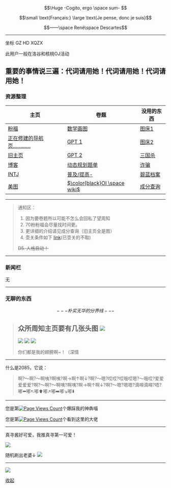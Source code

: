 $$\Huge -Cogito, ergo \space sum- $$

$$\small \text{Français:} \large \text{Je pense, donc je suis}$$

$$——\space René\space Descartes$$

---

坐标 GZ HD XQZX

此用户一般在洛谷和核桃OJ活动

重要的事情说三遍：代词请用她！代词请用她！代词请用她！
---
### 资源整理
| 主页 | 卷题 | 没用的东西 |
| ------- | ------ | ----- |
| [ 粉福 ](https://www.luogu.com.cn/blog/megumiyingdao/fenfu) | [数学画图](https://www.geogebra.org/) | [图床1](https://s2.ax1x.com/) |
| [正在修建的导航页…………](https://neko-daze.github.io/)  | [GPT 1](https://c0.xiami.one/c/5363e2c1-8d53-4568-a8e4-bd65a6b3e684) | [图床2](https://www.helloimg.com/) |
|  [旧主页](https://www.luogu.com.cn/paste/53ot6z4h)| [GPT 2](https://chat.openai-now.com/g/gpt-4-all) | [三国杀](https://www.lyciumaker.com/) |
| [博客](https://www.luogu.com.cn/blog/megumiyingdao/) | [动态规划题单](https://www.luogu.com.cn/training/211#problems) | [诈骗](https://note.ms/NeverGonnaGiveYouUp) |
| [INTJ](https://apesk.com/jungtest/result.asp?type=INTJ&Socre=56,57,62,46,44,43,51,41&nickName=neko) | [普及/提高-](https://www.luogu.com.cn/problem/list?difficulty=3&page=1) | [碧蓝档案](https://tmp.nulla.top/ba-logo/) |
| [美图](https://www.luogu.com.cn/paste/mxoh02i6) | [$\color{black}OI \space wiki$](https://oi-wiki.org/) | [成分查询](https://www.luogu.com.cn/paste/yexpkdqq) |

 ---
>通知区：
>1. 因为要卷题所以可能不怎么会回私了望周知
>2. 70粉粉福会尽量找时间更。
>3. 更详细的介绍请见成分查询（旧主页全是图）
>4. 壶关条件如下 [link](https://www.luogu.com.cn/paste/3a0qogez)(已壶关的不取)
>
>~~D5. 人格启动！~~

---
### 新闻栏

无

---
### 无聊的东西
$$---朴实无华的分界线---$$

>众所周知主页要有几张头图
>![](http://oj.hetao101.com/file/1109/my-image.png)
> ---
>![](https://cdn.luogu.com.cn/upload/image_hosting/1nl66t88.png?x-oss-process=image/resize,m_lfit,h_350,w_250)
![](https://cdn.luogu.com.cn/upload/image_hosting/w83h98a4.png?x-oss-process=image/resize,m_lfit,h_350,w_250)
![](https://cdn.luogu.com.cn/upload/image_hosting/souycio2.png?x-oss-process=image/resize,m_lfit,h_350,w_250)
>
>你们都是我的翅膀啊~！（深情
---

什么是2085，它说：
> 啊?～啊?～啊咦?啊咦?啊→啊↑啊↓?啊?～嗯?哎哎?哎哦哎嗯?～哦哎?爱爱爱爱爱?啊?～啊?～啊咦?啊咦?啊→啊↑啊↓?啊?～嗯?嗯嗯?滴嘚滴嘚?唔?嘟⬅️嘟↖️嘟⬆️嘟↗️嘟➡️嘟↘️嘟⬇️

---

您是第[![Page Views Count](https://badges.toozhao.com/badges/01H9CVNM6KT710Y7E93XV3JZR0/green.svg)](https://badges.toozhao.com/stats/01H9CVNM6KT710Y7E93XV3JZR0 "Get your own page views count badge on badges.toozhao.com")个爆踩我的神犇喵

您是第[![Page Views Count](https://badges.toozhao.com/badges/01HDTQJ8HVE1YNNEF12DXE4CVN/blue.svg)](https://badges.toozhao.com/stats/01HDTQJ8HVE1YNNEF12DXE4CVN "Get your own page views count badge on badges.toozhao.com")个看到这里的大佬

---
真寻酱好可爱，我推真寻第一可爱！

![](https://cdn.luogu.com.cn/upload/image_hosting/u3h104l2.png?x-oss-process=image/resize,m_lfit,h_400,w_400)

随机刷出老婆↓
![](https://image.anosu.top/pixiv)

---

![](bilibili:BV1GJ411x7h7)

[收起](https://www.luogu.com.cn/user/758591#%E3%81%8B%E3%82%8F%E3%81%84%E3%81%84)

